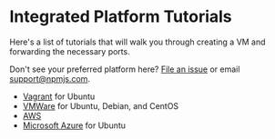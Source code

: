 # Integrated Platform Tutorials

Here's a list of tutorials that will walk you through creating
a VM and forwarding the necessary ports.

Don't see your preferred platform here? [File an issue] or
email [support@npmjs.com].

- [Vagrant] for Ubuntu
- [VMWare] for Ubuntu, Debian, and CentOS
- [AWS]
- [Microsoft Azure] for Ubuntu

[File an issue]: https://github.com/npm/npmo-docs/issues
[support@npmjs.com]: mailto:support@npmjs.com
[Vagrant]: up-and-running/platforms/vagrant.html
[VMWare]: up-and-running/platforms/vmware.html
[AWS]: up-and-running/platforms/aws.html
[Microsoft Azure]: up-and-running/platforms/azure.html

